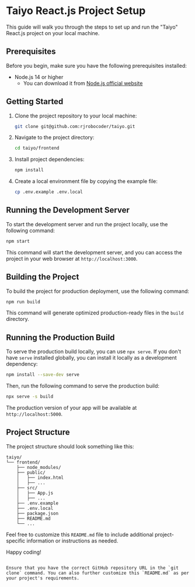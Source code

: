 
# Taiyo React.js Project Setup

This guide will walk you through the steps to set up and run the "Taiyo" React.js project on your local machine.

## Prerequisites

Before you begin, make sure you have the following prerequisites installed:

- Node.js 14 or higher
  - You can download it from [Node.js official website](https://nodejs.org/)

## Getting Started

1. Clone the project repository to your local machine:

   ```bash
   git clone git@github.com:rjrobocoder/taiyo.git
   ```

2. Navigate to the project directory:

   ```bash
   cd taiyo/frontend
   ```

3. Install project dependencies:

   ```bash
   npm install
   ```

4. Create a local environment file by copying the example file:

   ```bash
   cp .env.example .env.local
   ```

## Running the Development Server

To start the development server and run the project locally, use the following command:

```bash
npm start
```

This command will start the development server, and you can access the project in your web browser at `http://localhost:3000`.

## Building the Project

To build the project for production deployment, use the following command:

```bash
npm run build
```

This command will generate optimized production-ready files in the `build` directory.

## Running the Production Build

To serve the production build locally, you can use `npx serve`. If you don't have `serve` installed globally, you can install it locally as a development dependency:

```bash
npm install --save-dev serve
```

Then, run the following command to serve the production build:

```bash
npx serve -s build
```

The production version of your app will be available at `http://localhost:5000`.

## Project Structure

The project structure should look something like this:

```
taiyo/
└── frontend/
    ├── node_modules/
    ├── public/
    │   ├── index.html
    │   ├── ...
    ├── src/
    │   ├── App.js
    │   ├── ...
    ├── .env.example
    ├── .env.local
    ├── package.json
    ├── README.md
    └── ...
```

Feel free to customize this `README.md` file to include additional project-specific information or instructions as needed.

Happy coding!
```

Ensure that you have the correct GitHub repository URL in the `git clone` command. You can also further customize this `README.md` as per your project's requirements.
